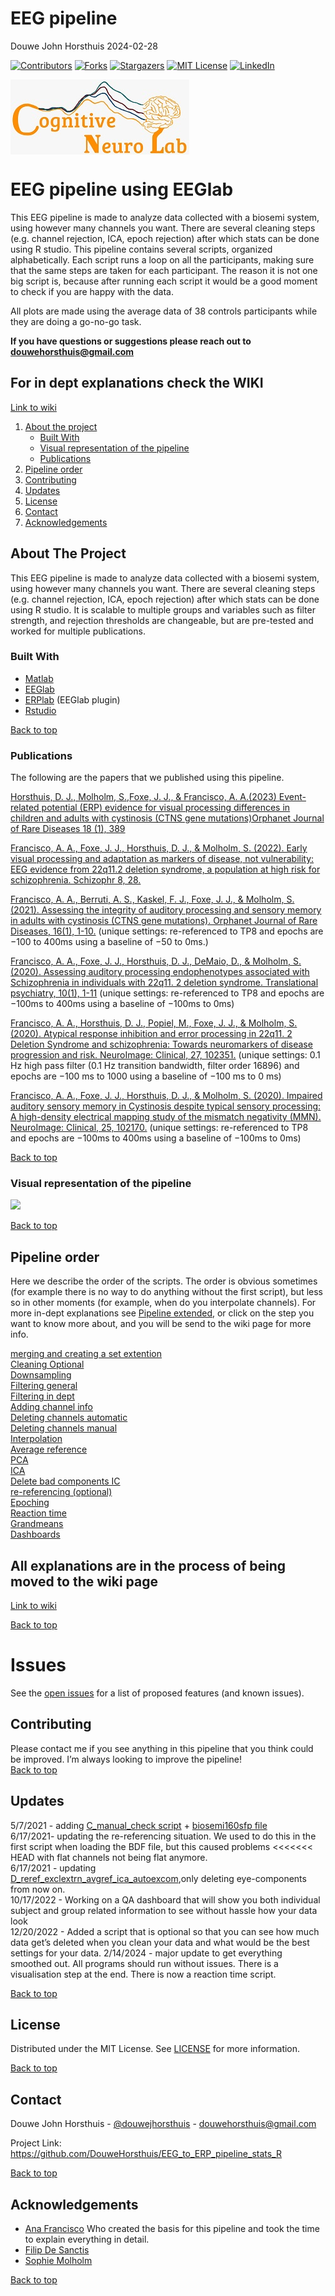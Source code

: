 EEG pipeline
================
Douwe John Horsthuis
2024-02-28

[![Contributors](https://img.shields.io/github/contributors/DouweHorsthuis/EEG_to_ERP_pipeline_stats_R.svg?style=plastic)](https://github.com/DouweHorsthuis/EEG_to_ERP_pipeline_stats_R/graphs/contributors)
[![Forks](https://img.shields.io/github/forks/DouweHorsthuis/EEG_to_ERP_pipeline_stats_R.svg?style=plastic)](https://github.com/DouweHorsthuis/EEG_to_ERP_pipeline_stats_R/network/members)
[![Stargazers](https://img.shields.io/github/stars/DouweHorsthuis/EEG_to_ERP_pipeline_stats_R.svg?style=plastic)](https://github.com/DouweHorsthuis/EEG_to_ERP_pipeline_stats_R/stargazers)
[![MIT
License](https://img.shields.io/github/license/DouweHorsthuis/EEG_to_ERP_pipeline_stats_R.svg?style=plastic)](https://github.com/DouweHorsthuis/EEG_to_ERP_pipeline_stats_R/blob/master/LICENSE.txt)
[![LinkedIn](https://img.shields.io/badge/-LinkedIn-black.svg?style=plastic&logo=linkedin&colorB=555)](https://www.linkedin.com/in/douwe-horsthuis-725bb9188/)

<img src="images/CNL_logo_2.jpeg" alt="Logo" align="center" width="286"/>

# EEG pipeline using EEGlab

This EEG pipeline is made to analyze data collected with a biosemi
system, using however many channels you want. There are several cleaning
steps (e.g. channel rejection, ICA, epoch rejection) after which stats
can be done using R studio. This pipeline contains several scripts,
organized alphabetically. Each script runs a loop on all the
participants, making sure that the same steps are taken for each
participant. The reason it is not one big script is, because after
running each script it would be a good moment to check if you are happy
with the data.

All plots are made using the average data of 38 controls participants
while they are doing a go-no-go task.

**If you have questions or suggestions please reach out to
<douwehorsthuis@gmail.com>**

## For in dept explanations check the WIKI

[Link to
wiki](https://github.com/DouweHorsthuis/EEG_to_ERP_pipeline_stats_R/wiki)

1.  [About the project](#about-the-project)
    - [Built With](#built-with)
    - [Visual representation of the
      pipeline](#visual-representation-of-the-pipeline)
    - [Publications](#used-for)
2.  [Pipeline order](#pipeline-order)
3.  [Contributing](#contributing)
4.  [Updates](#updates)
5.  [License](#license)
6.  [Contact](#contact)
7.  [Acknowledgements](#acknowledgements)

## About The Project

This EEG pipeline is made to analyze data collected with a biosemi
system, using however many channels you want. There are several cleaning
steps (e.g. channel rejection, ICA, epoch rejection) after which stats
can be done using R studio. It is scalable to multiple groups and
variables such as filter strength, and rejection thresholds are
changeable, but are pre-tested and worked for multiple publications.

### Built With

- [Matlab](https://www.mathworks.com/)
- [EEGlab](https://sccn.ucsd.edu/eeglab/index.php)
- [ERPlab](https://github.com/lucklab/erplab) (EEGlab plugin)
- [Rstudio](https://www.rstudio.com/)

[Back to top](#eeg-pipeline-using-eeglab)

### Publications

The following are the papers that we published using this pipeline.

[Horsthuis, D. J., Molholm, S.,Foxe, J. J., & Francisco, A. A.(2023)
Event-related potential (ERP) evidence for visual processing differences
in children and adults with cystinosis (CTNS gene mutations)Orphanet
Journal of Rare Diseases 18 (1),
389](https://link.springer.com/article/10.1186/s13023-023-02985-y)

[Francisco, A. A., Foxe, J. J., Horsthuis, D. J., & Molholm, S. (2022).
Early visual processing and adaptation as markers of disease, not
vulnerability: EEG evidence from 22q11.2 deletion syndrome, a population
at high risk for schizophrenia. Schizophr 8,
28.](https://www.nature.com/articles/s41537-022-00240-0)

[Francisco, A. A., Berruti, A. S., Kaskel, F. J., Foxe, J. J., &
Molholm, S. (2021). Assessing the integrity of auditory processing and
sensory memory in adults with cystinosis (CTNS gene mutations). Orphanet
Journal of Rare Diseases, 16(1),
1-10.](https://link.springer.com/article/10.1186/s13023-021-01818-0)
(unique settings: re-referenced to TP8 and epochs are −100 to 400ms
using a baseline of −50 to 0ms.)

[Francisco, A. A., Foxe, J. J., Horsthuis, D. J., DeMaio, D., & Molholm,
S. (2020). Assessing auditory processing endophenotypes associated with
Schizophrenia in individuals with 22q11. 2 deletion syndrome.
Translational psychiatry, 10(1),
1-11](https://www.nature.com/articles/s41398-020-0764-3) (unique
settings: re-referenced to TP8 and epochs are −100ms to 400ms using a
baseline of −100ms to 0ms)

[Francisco, A. A., Horsthuis, D. J., Popiel, M., Foxe, J. J., & Molholm,
S. (2020). Atypical response inhibition and error processing in 22q11. 2
Deletion Syndrome and schizophrenia: Towards neuromarkers of disease
progression and risk. NeuroImage: Clinical, 27,
102351.](https://www.sciencedirect.com/science/article/pii/S2213158220301881)
(unique settings: 0.1 Hz high pass filter (0.1 Hz transition bandwidth,
filter order 16896) and epochs are −100 ms to 1000 using a baseline of
−100 ms to 0 ms)

[Francisco, A. A., Foxe, J. J., Horsthuis, D. J., & Molholm, S. (2020).
Impaired auditory sensory memory in Cystinosis despite typical sensory
processing: A high-density electrical mapping study of the mismatch
negativity (MMN). NeuroImage: Clinical, 25,
102170.](https://www.sciencedirect.com/science/article/pii/S2213158220300097)
(unique settings: re-referenced to TP8 and epochs are −100ms to 400ms
using a baseline of −100ms to 0ms)

[Back to top](#eeg-pipeline-using-eeglab)

### Visual representation of the pipeline

![](https://github.com/DouweHorsthuis/EEG_to_ERP_pipeline_stats_R/blob/main/images/Procesflow.png)

[Back to top](#eeg-pipeline-using-eeglab)

## Pipeline order

Here we describe the order of the scripts. The order is obvious
sometimes (for example there is no way to do anything without the first
script), but less so in other moments (for example, when do you
interpolate channels). For more in-dept explanations see [Pipeline
extended](#pipeline-extended), or click on the step you want to know
more about, and you will be send to the wiki page for more info.

[merging and creating a set
extention](https://github.com/DouweHorsthuis/EEG_to_ERP_pipeline_stats_R/wiki/A_merge_sets)  
[Cleaning
Optional](https://github.com/DouweHorsthuis/EEG_to_ERP_pipeline_stats_R/wiki/Ba_cleaning_optional)  
[Downsampling](https://github.com/DouweHorsthuis/EEG_to_ERP_pipeline_stats_R/wiki/Bb_downs_filter_chaninfo_exclchan#downsampling)  
[Filtering
general](https://github.com/DouweHorsthuis/EEG_to_ERP_pipeline_stats_R/wiki/Bb_downs_filter_chaninfo_exclchan#filtering)  
[Filtering in
dept](https://github.com/DouweHorsthuis/EEG_to_ERP_pipeline_stats_R/wiki/Bb_downs_filter_chaninfo_exclchan#more-info-on-filtering)  
[Adding channel
info](https://github.com/DouweHorsthuis/EEG_to_ERP_pipeline_stats_R/wiki/Bb_downs_filter_chaninfo_exclchan#adding-channel-info)  
[Deleting channels
automatic](https://github.com/DouweHorsthuis/EEG_to_ERP_pipeline_stats_R/wiki/Bb_downs_filter_chaninfo_exclchan#deleting-channels)  
[Deleting channels
manual](https://github.com/DouweHorsthuis/EEG_to_ERP_pipeline_stats_R/wiki/C_manual_check)  
[Interpolation](https://github.com/DouweHorsthuis/EEG_to_ERP_pipeline_stats_R/wiki/D_reref_exclextrn_interp_avgref_ica_autoexcom#interpolate)  
[Average
reference](https://github.com/DouweHorsthuis/EEG_to_ERP_pipeline_stats_R/wiki/D_reref_exclextrn_interp_avgref_ica_autoexcom#average-reference)  
[PCA](https://github.com/DouweHorsthuis/EEG_to_ERP_pipeline_stats_R/wiki/D_reref_exclextrn_interp_avgref_ica_autoexcom#pca)  
[ICA](https://github.com/DouweHorsthuis/EEG_to_ERP_pipeline_stats_R/wiki/D_reref_exclextrn_interp_avgref_ica_autoexcom#ica)  
[Delete bad components
IC](https://github.com/DouweHorsthuis/EEG_to_ERP_pipeline_stats_R/wiki/D_reref_exclextrn_interp_avgref_ica_autoexcom#iclabel)  
[re-referencing
(optional)](https://github.com/DouweHorsthuis/EEG_to_ERP_pipeline_stats_R/wiki/D_reref_exclextrn_interp_avgref_ica_autoexcom#re-referencing)  
[Epoching](https://github.com/DouweHorsthuis/EEG_to_ERP_pipeline_stats_R/wiki/E_epoching)  
[Reaction
time](https://github.com/DouweHorsthuis/EEG_to_ERP_pipeline_stats_R/wiki/F_RT)  
[Grandmeans](https://github.com/DouweHorsthuis/EEG_to_ERP_pipeline_stats_R/wiki/G_grandmeans)  
[Dashboards](https://github.com/DouweHorsthuis/EEG_to_ERP_pipeline_stats_R/wiki/H_building_dashboard_group)

## All explanations are in the process of being moved to the wiki page

[Link to
wiki](https://github.com/DouweHorsthuis/EEG_to_ERP_pipeline_stats_R/wiki)

[Back to top](#eeg-pipeline-using-eeglab)

# Issues

See the [open
issues](https://github.com/DouweHorsthuis/EEG_to_ERP_pipeline_stats_R/issues)
for a list of proposed features (and known issues).

## Contributing

Please contact me if you see anything in this pipeline that you think
could be improved. I’m always looking to improve the pipeline!  
[Back to top](#eeg-pipeline-using-eeglab)

## Updates

5/7/2021 - adding [C_manual_check script](#C_manual_check) +
[biosemi160sfp file](#B_downs_filter_chaninfo_exclchan)  
6/17/2021- updating the re-referencing situation. We used to do this in
the first script when loading the BDF file, but this caused problems
\<\<\<\<\<\<\< HEAD with flat channels not being flat anymore.  
6/17/2021 - updating  
[D_reref_exclextrn_avgref_ica_autoexcom](#D_reref_exclextrn_avgref_ica_autoexcom),only
deleting eye-components from now on.  
10/17/2022 - Working on a QA dashboard that will show you both
individual subject and group related information to see without hassle
how your data look  
12/20/2022 - Added a script that is optional so that you can see how
much data get’s deleted when you clean your data and what would be the
best settings for your data. 2/14/2024 - major update to get everything
smoothed out. All programs should run without issues. There is a
visualisation step at the end. There is now a reaction time script.

[Back to top](#eeg-pipeline-using-eeglab)

<!-- LICENSE -->

## License

Distributed under the MIT License. See
[LICENSE](https://github.com/DouweHorsthuis/EEG_to_ERP_pipeline_stats_R/blob/main/LICENSE)
for more information.

[Back to top](#eeg-pipeline-using-eeglab)

<!-- CONTACT -->

## Contact

Douwe John Horsthuis -
[@douwejhorsthuis](https://twitter.com/douwejhorsthuis) -
<douwehorsthuis@gmail.com>

Project Link:
<https://github.com/DouweHorsthuis/EEG_to_ERP_pipeline_stats_R>

[Back to top](#eeg-pipeline-using-eeglab)

<!-- ACKNOWLEDGEMENTS -->

## Acknowledgements

- [Ana Francisco](https://github.com/anafrancisco) Who created the basis
  for this pipeline and took the time to explain everything in detail.
- [Filip De Sanctis](https://github.com/pdesanctis)
- [Sophie
  Molholm](https://www.einsteinmed.edu/faculty/12028/sophie-molholm/)

[Back to top](#eeg-pipeline-using-eeglab)
